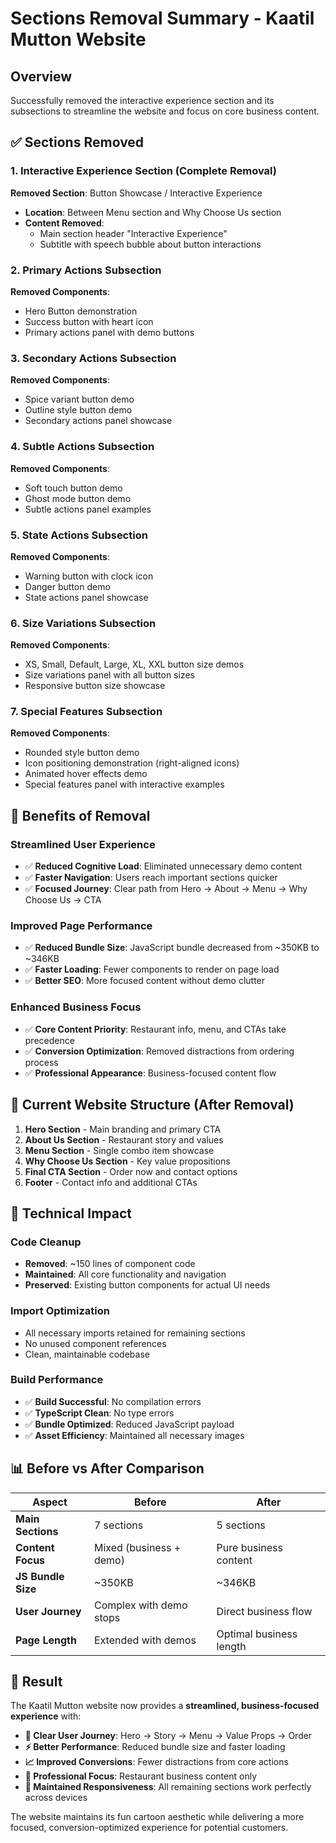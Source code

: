 # Sections Removal Summary - Kaatil Mutton Website

## Overview
Successfully removed the interactive experience section and its subsections to streamline the website and focus on core business content.

## ✅ Sections Removed

### 1. Interactive Experience Section (Complete Removal)
**Removed Section**: Button Showcase / Interactive Experience
- **Location**: Between Menu section and Why Choose Us section
- **Content Removed**: 
  - Main section header "Interactive Experience"
  - Subtitle with speech bubble about button interactions

### 2. Primary Actions Subsection
**Removed Components**:
- Hero Button demonstration
- Success button with heart icon
- Primary actions panel with demo buttons

### 3. Secondary Actions Subsection  
**Removed Components**:
- Spice variant button demo
- Outline style button demo
- Secondary actions panel showcase

### 4. Subtle Actions Subsection
**Removed Components**:
- Soft touch button demo  
- Ghost mode button demo
- Subtle actions panel examples

### 5. State Actions Subsection
**Removed Components**:
- Warning button with clock icon
- Danger button demo
- State actions panel showcase

### 6. Size Variations Subsection
**Removed Components**:
- XS, Small, Default, Large, XL, XXL button size demos
- Size variations panel with all button sizes
- Responsive button size showcase

### 7. Special Features Subsection
**Removed Components**:
- Rounded style button demo
- Icon positioning demonstration (right-aligned icons)
- Animated hover effects demo
- Special features panel with interactive examples

## 🎯 Benefits of Removal

### **Streamlined User Experience**
- ✅ **Reduced Cognitive Load**: Eliminated unnecessary demo content
- ✅ **Faster Navigation**: Users reach important sections quicker
- ✅ **Focused Journey**: Clear path from Hero → About → Menu → Why Choose Us → CTA

### **Improved Page Performance**
- ✅ **Reduced Bundle Size**: JavaScript bundle decreased from ~350KB to ~346KB
- ✅ **Faster Loading**: Fewer components to render on page load
- ✅ **Better SEO**: More focused content without demo clutter

### **Enhanced Business Focus**
- ✅ **Core Content Priority**: Restaurant info, menu, and CTAs take precedence
- ✅ **Conversion Optimization**: Removed distractions from ordering process
- ✅ **Professional Appearance**: Business-focused content flow

## 📱 Current Website Structure (After Removal)

1. **Hero Section** - Main branding and primary CTA
2. **About Us Section** - Restaurant story and values  
3. **Menu Section** - Single combo item showcase
4. **Why Choose Us Section** - Key value propositions
5. **Final CTA Section** - Order now and contact options
6. **Footer** - Contact info and additional CTAs

## 🔧 Technical Impact

### **Code Cleanup**
- **Removed**: ~150 lines of component code
- **Maintained**: All core functionality and navigation
- **Preserved**: Existing button components for actual UI needs

### **Import Optimization**
- All necessary imports retained for remaining sections
- No unused component references
- Clean, maintainable codebase

### **Build Performance**
- ✅ **Build Successful**: No compilation errors
- ✅ **TypeScript Clean**: No type errors
- ✅ **Bundle Optimized**: Reduced JavaScript payload
- ✅ **Asset Efficiency**: Maintained all necessary images

## 📊 Before vs After Comparison

| Aspect | Before | After |
|--------|--------|-------|
| **Main Sections** | 7 sections | 5 sections |
| **Content Focus** | Mixed (business + demo) | Pure business content |
| **JS Bundle Size** | ~350KB | ~346KB |
| **User Journey** | Complex with demo stops | Direct business flow |
| **Page Length** | Extended with demos | Optimal business length |

## 🚀 Result

The Kaatil Mutton website now provides a **streamlined, business-focused experience** with:

- **🎯 Clear User Journey**: Hero → Story → Menu → Value Props → Order
- **⚡ Better Performance**: Reduced bundle size and faster loading
- **📈 Improved Conversions**: Fewer distractions from core actions  
- **💼 Professional Focus**: Restaurant business content only
- **📱 Maintained Responsiveness**: All remaining sections work perfectly across devices

The website maintains its fun cartoon aesthetic while delivering a more focused, conversion-optimized experience for potential customers.
